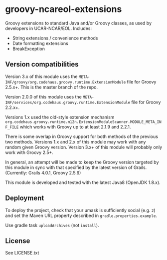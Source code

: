 # groovy-ncareol-extensions

Groovy extensions to standard Java and/or Groovy classes,
as used by developers in UCAR-NCAR/EOL.
Includes:

 * String extensions / convenience methods
 * Date formatting extensions
 * BreakException

## Version compatibilities

Version 3.x of this module uses the
`META-INF/groovy/org.codehaus.groovy.runtime.ExtensionModule`
file for Groovy 2.5.x+. This is the master branch of the repo.

Version 2.0.0 of this module uses the
`META-INF/services/org.codehaus.groovy.runtime.ExtensionModule`
file for Groovy 2.2.x+.

Versions 1.x used the old-style extension mechanism
`org.codehaus.groovy.runtime.m12n.ExtensionModuleScanner.MODULE_META_INF_FILE`
which works with Groovy up to at least 2.1.9 and 2.2.1.

There is some overlap in Groovy support for both methods of the previous two methods.
Versions 1.x and 2.x of this module may work with any random given Groovy version.
Version 3.x+ of this module will probably only work with Groovy 2.5+.

In general, an attempt will be made to keep the Groovy version
targeted by this module in sync with that specified by the latest version of Grails.
(Currently: Grails 4.0.1, Groovy 2.5.6)

This module is developed and tested with the latest Java8 (OpenJDK 1.8.x).

## Deployment

To deploy the project, check that your umask is sufficiently social (e.g. `2`)
and set the Maven URL property described in `gradle.properties.example`.

Use gradle task `uploadArchives` (not `install`).

## License

See LICENSE.txt

